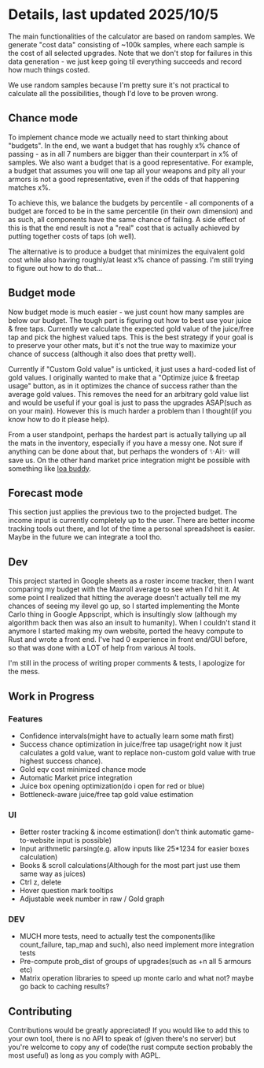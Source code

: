 # Details, last updated 2025/10/5

The main functionalities of the calculator are based on random samples. We generate "cost data" consisting of ~100k samples, where each sample is the cost of all selected upgrades. Note that we don't stop for failures in this data generation - we just keep going til everything succeeds and record how much things costed.

We use random samples because I'm pretty sure it's not practical to calculate all the possibilities, though I'd love to be proven wrong.

## Chance mode

To implement chance mode we actually need to start thinking about "budgets". In the end, we want a budget that has roughly x% chance of passing - as in all 7 numbers are bigger than their counterpart in x% of samples. We also want a budget that is a good representative. For example, a budget that assumes you will one tap all your weapons and pity all your armors is not a good representative, even if the odds of that happening matches x%.  

To achieve this, we balance the budgets by percentile - all components of a budget are forced to be in the same percentile (in their own dimension) and as such, all components have the same chance of failing. A side effect of this is that the end result is not a "real" cost that is actually achieved by putting together costs of taps (oh well).

The alternative is to produce a budget that minimizes the equivalent gold cost while also having roughly/at least x% chance of passing. I'm still trying to figure out how to do that...

## Budget mode

Now budget mode is much easier - we just count how many samples are below our budget. The tough part is figuring out how to best use your juice & free taps. Currently we calculate the expected gold value of the juice/free tap and pick the highest valued taps. This is the best strategy if your goal is to preserve your other mats, but it's not the true way to maximize your chance of success (although it also does that pretty well).

Currently if "Custom Gold value" is unticked, it just uses a hard-coded list of gold values. I originally wanted to make that a "Optimize juice & freetap usage" button, as in it optimizes the chance of success rather than the average gold values. This removes the need for an arbitrary gold value list and would be useful if your goal is just to pass the upgrades ASAP(such as on your main). However this is much harder a problem than I thought(if you know how to do it please help).

From a user standpoint, perhaps the hardest part is actually tallying up all the mats in the inventory, especially if you have a messy one. Not sure if anything can be done about that, but perhaps the wonders of ✨Ai✨ will save us. On the other hand market price integration might be possible with something like [loa buddy](https://www.reddit.com/r/lostarkgame/comments/1ly5qjv/loa_buddy_is_now_out_marketdata_calculator_tools/).

## Forecast mode

This section just applies the previous two to the projected budget. The income input is currently completely up to the user. There are better income tracking tools out there, and lot of the time a personal spreadsheet is easier. Maybe in the future we can integrate a tool tho.

## Dev

This project started in Google sheets as a roster income tracker, then I want comparing my budget with the Maxroll average to see when I'd hit it. At some point I realized that hitting the average doesn't actually tell me my chances of seeing my ilevel go up, so I started implementing the Monte Carlo thing in Google Appscript, which is insultingly slow (although my algorithm back then was also an insult to humanity). When I couldn't stand it anymore I started making my own website, ported the heavy compute to Rust and wrote a front end. I've had 0 experience in front end/GUI before, so that was done with a LOT of help from various AI tools.

I'm still in the process of writing proper comments & tests, I apologize for the mess.

## Work in Progress

### Features

- Confidence intervals(might have to actually learn some math first)
- Success chance optimization in juice/free tap usage(right now it just calculates a gold value, want to replace non-custom gold value with true highest success chance).
- Gold eqv cost minimized chance mode
- Automatic Market price integration
- Juice box opening optimization(do i open for red or blue)
- Bottleneck-aware juice/free tap gold value estimation

### UI

- Better roster tracking & income estimation(I don't think automatic game-to-website input is possible)
- Input arithmetic parsing(e.g. allow inputs like 25*1234 for easier boxes calculation)
- Books & scroll calculations(Although for the most part just use them same way as juices)
- Ctrl z, delete
- Hover question mark tooltips
- Adjustable week number in raw / Gold graph

### DEV

- MUCH more tests, need to actually test the components(like count_failure, tap_map and such), also need implement more integration tests
- Pre-compute prob_dist of groups of upgrades(such as +n all 5 armours etc)
- Matrix operation libraries to speed up monte carlo and what not? maybe go back to caching results?

## Contributing

Contributions would be greatly appreciated! If you would like to add this to your own tool, there is no API to speak of (given there's no server) but you're welcome to copy any of code(the rust compute section probably the most useful) as long as you comply with AGPL.
